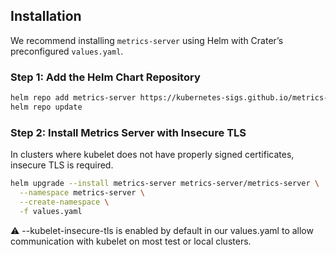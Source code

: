 ## Installation

We recommend installing `metrics-server` using Helm with Crater’s preconfigured `values.yaml`.

### Step 1: Add the Helm Chart Repository

```bash
helm repo add metrics-server https://kubernetes-sigs.github.io/metrics-server/
helm repo update
```
### Step 2: Install Metrics Server with Insecure TLS
In clusters where kubelet does not have properly signed certificates, insecure TLS is required.

```bash
helm upgrade --install metrics-server metrics-server/metrics-server \
  --namespace metrics-server \
  --create-namespace \
  -f values.yaml
```

⚠️ --kubelet-insecure-tls is enabled by default in our values.yaml to allow communication with kubelet on most test or local clusters.

